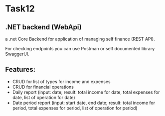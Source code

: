 # Task12



## .NET backend (WebApi)

a .net Core Backend for application of managing self finance (REST API).

For checking endpoints you can use Postman or self documented library SwaggerUI.

## Features:

- CRUD for list of types for income and expenses
- CRUD for financial operations
- Daily report (input: date; result: total income for date, total expenses for date, list of operation for date)
- Date period report (input: start date, end date; result: total income for period, total expenses for period, list of operation for period)

